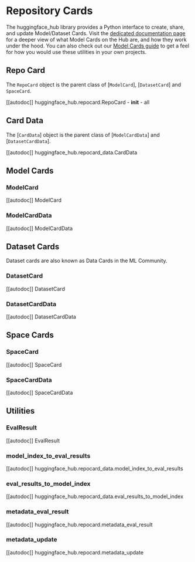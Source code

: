 <!--⚠️ Note that this file is in Markdown but contains specific syntax for our doc-builder (similar to MDX) that may not be
rendered properly in your Markdown viewer.
-->

# Repository Cards

The huggingface_hub library provides a Python interface to create, share, and update Model/Dataset Cards.
Visit the [dedicated documentation page](https://huggingface.co/docs/hub/models-cards) for a deeper view of what
Model Cards on the Hub are, and how they work under the hood. You can also check out our [Model Cards guide](../how-to-model-cards) to
get a feel for how you would use these utilities in your own projects.

## Repo Card

The `RepoCard` object is the parent class of [`ModelCard`], [`DatasetCard`] and `SpaceCard`.

[[autodoc]] huggingface_hub.repocard.RepoCard
    - __init__
    - all

## Card Data

The [`CardData`] object is the parent class of [`ModelCardData`] and [`DatasetCardData`].

[[autodoc]] huggingface_hub.repocard_data.CardData

## Model Cards

### ModelCard

[[autodoc]] ModelCard

### ModelCardData

[[autodoc]] ModelCardData

## Dataset Cards

Dataset cards are also known as Data Cards in the ML Community.

### DatasetCard

[[autodoc]] DatasetCard

### DatasetCardData

[[autodoc]] DatasetCardData

## Space Cards

### SpaceCard

[[autodoc]] SpaceCard

### SpaceCardData

[[autodoc]] SpaceCardData

## Utilities

### EvalResult

[[autodoc]] EvalResult

### model_index_to_eval_results

[[autodoc]] huggingface_hub.repocard_data.model_index_to_eval_results

### eval_results_to_model_index

[[autodoc]] huggingface_hub.repocard_data.eval_results_to_model_index

### metadata_eval_result

[[autodoc]] huggingface_hub.repocard.metadata_eval_result

### metadata_update

[[autodoc]] huggingface_hub.repocard.metadata_update
